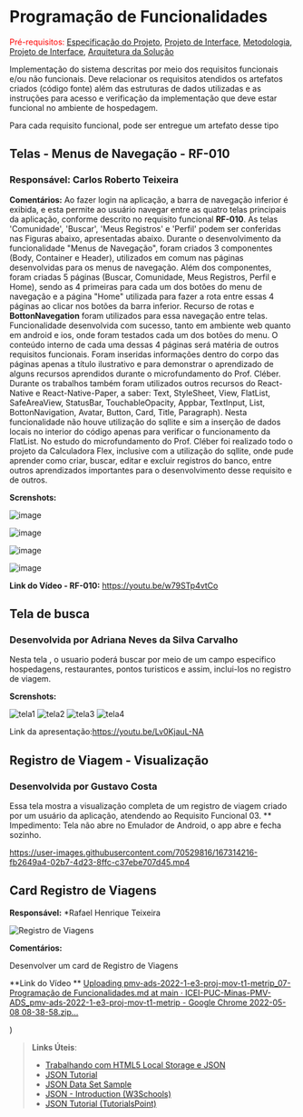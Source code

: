 # Programação de Funcionalidades

<span style="color:red">Pré-requisitos: <a href="2-Especificação do Projeto.md"> Especificação do Projeto</a></span>, <a href="3-Projeto de Interface.md"> Projeto de Interface</a>, <a href="4-Metodologia.md"> Metodologia</a>, <a href="3-Projeto de Interface.md"> Projeto de Interface</a>, <a href="5-Arquitetura da Solução.md"> Arquitetura da Solução</a>

Implementação do sistema descritas por meio dos requisitos funcionais e/ou não funcionais. Deve relacionar os requisitos atendidos os artefatos criados (código fonte) além das estruturas de dados utilizadas e as instruções para acesso e verificação da implementação que deve estar funcional no ambiente de hospedagem.

Para cada requisito funcional, pode ser entregue um artefato desse tipo

## Telas - Menus de Navegação - RF-010

### **Responsável:** Carlos Roberto Teixeira

**Comentários:** Ao fazer login na aplicação, a barra de navegação inferior é exibida, e esta permite ao usuário navegar entre as quatro telas principais da aplicação, conforme descrito no requisito funcional **RF-010**. As telas 'Comunidade', 'Buscar', 'Meus Registros' e 'Perfil' podem ser conferidas nas Figuras abaixo, apresentadas abaixo. Durante o desenvolvimento da funcionalidade "Menus de Navegação", foram criados 3 componentes (Body, Container e Header), utilizados em comum nas páginas desenvolvidas para os menus de navegação. Além dos componentes, foram criadas 5 páginas (Buscar, Comunidade, Meus Registros, Perfil e Home), sendo as 4 primeiras para cada um dos botões do menu de navegação e a página "Home" utilizada para fazer a rota entre essas 4 páginas ao clicar nos botões da barra inferior. Recurso de rotas e **BottonNavegation** foram utilizados para essa navegação entre telas. Funcionalidade desenvolvida com sucesso, tanto em ambiente web quanto em android e ios, onde foram testados cada um dos botões do menu. O conteúdo interno de cada uma dessas 4 páginas será matéria de outros requisitos funcionais. Foram inseridas informações dentro do corpo das páginas apenas a título ilustrativo e para demonstrar o aprendizado de alguns recursos aprendidos durante o microfundamento do Prof. Cléber. Durante os trabalhos também foram utilizados outros recursos do React-Native e React-Native-Paper, a saber: Text, StyleSheet, View, FlatList, SafeAreaView, StatusBar, TouchableOpacity, Appbar,  TextInput, List, BottonNavigation, Avatar, Button, Card, Title, Paragraph). Nesta funcionalidade não houve utilização do sqllite e sim a inserção de dados locais no interior do código apenas para verificar o funcionamento da FlatList. No estudo do microfundamento do Prof. Cléber foi realizado todo o projeto da Calculadora Flex, inclusive com a utilização do sqllite, onde pude aprender como criar, buscar, editar e excluir registros do banco, entre outros aprendizados importantes para o desenvolvimento desse requisito e de outros.

**Screnshots:**

![image](https://user-images.githubusercontent.com/81597848/167258691-930d8213-723c-4923-a412-9e0b4fb3c302.png)

![image](https://user-images.githubusercontent.com/81597848/167258716-f31662a5-52fe-42bb-979c-e986635105ab.png)

![image](https://user-images.githubusercontent.com/81597848/167258737-525c981f-1777-469d-b460-5797ecb6b4b2.png)

![image](https://user-images.githubusercontent.com/81597848/167258759-6048982b-4cbf-4598-ac3e-fd3b3a677d6c.png)

**Link do Vídeo - RF-010:** https://youtu.be/w79STp4vtCo



## Tela de busca

### Desenvolvida por Adriana Neves da Silva Carvalho

Nesta tela , o usuario poderá buscar por meio de um campo especifico hospedagens, restaurantes, pontos turisticos e assim, inclui-los no registro de viagem.

**Screnshots:**

![tela1](https://user-images.githubusercontent.com/81448442/167275646-620ece5e-8996-492c-aa67-99f6613c4495.png)
![tela2](https://user-images.githubusercontent.com/81448442/167275661-75b4ba2a-269c-4f54-9f3c-aae097f9cc49.png)
![tela3](https://user-images.githubusercontent.com/81448442/167275662-ffb4eb8c-8cbd-4600-9c07-74a098d20e7b.png)
![tela4](https://user-images.githubusercontent.com/81448442/167275664-16bdd650-427f-4c2b-ac3d-199a5b0f91fb.png)
 
 
 Link da apresentação:https://youtu.be/Lv0KjauL-NA
 
 
## Registro de Viagem - Visualização
### Desenvolvida por Gustavo Costa

Essa tela mostra a visualização completa de um registro de viagem criado por um usuário da aplicação, atendendo ao Requisito Funcional 03.
** Impedimento: Tela não abre no Emulador de Android, o app abre e fecha sozinho.

https://user-images.githubusercontent.com/70529816/167314216-fb2649a4-02b7-4d23-8ffc-c37ebe707d45.mp4



## Card Registro de Viagens

**Responsável:** *Rafael Henrique Teixeira

![Registro de Viagens](https://user-images.githubusercontent.com/81194817/167262850-08ac8e89-e141-43e6-8928-8e722314385b.jpg)

**Comentários:** 

Desenvolver um card de Registro de Viagens

**Link do Vídeo ** [Uploading pmv-ads-2022-1-e3-proj-mov-t1-metrip_07-Programação de Funcionalidades.md at main · ICEI-PUC-Minas-PMV-ADS_pmv-ads-2022-1-e3-proj-mov-t1-metrip - Google Chrome 2022-05-08 08-38-58.zip…]()


)


> **Links Úteis**:
>
> - [Trabalhando com HTML5 Local Storage e JSON](https://www.devmedia.com.br/trabalhando-com-html5-local-storage-e-json/29045)
> - [JSON Tutorial](https://www.w3resource.com/JSON)
> - [JSON Data Set Sample](https://opensource.adobe.com/Spry/samples/data_region/JSONDataSetSample.html)
> - [JSON - Introduction (W3Schools)](https://www.w3schools.com/js/js_json_intro.asp)
> - [JSON Tutorial (TutorialsPoint)](https://www.tutorialspoint.com/json/index.htm)
